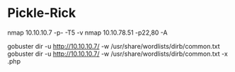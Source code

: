 # Pickle-Rick
nmap 10.10.10.7 -p- -T5 -v
nmap 10.10.78.51 -p22,80 -A

gobuster dir -u http://10.10.10.7/ -w /usr/share/wordlists/dirb/common.txt
gobuster dir -u http://10.10.10.7/ -w /usr/share/wordlists/dirb/common.txt -x .php
